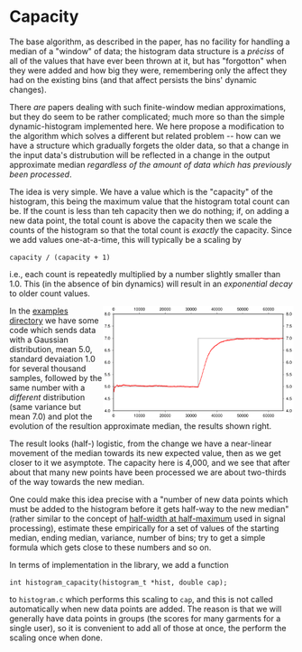 Capacity
========

The base algorithm, as described in the paper, has no facility
for handling a median of a "window" of data; the histogram data
structure is a _préciss_ of all of the values that have ever been
thrown at it, but has "forgotton" when they were added and how
big they were, remembering only the affect they had on the existing
bins (and that affect persists the bins' dynamic changes).

There _are_ papers dealing with such finite-window median
approximations, but they do seem to be rather complicated; much
more so than the simple dynamic-histogram implemented here. We
here propose a modification to the algorithm which solves a
different but related problem -- how can we have a structure which
gradually forgets the older data, so that a change in the input
data's distrubution will be reflected in a change in the output
approximate median _regardless of the amount of data which has
previously been processed_.

The idea is very simple.  We have a value which is the "capacity"
of the histogram, this being the maximum value that the histogram
total count can be.  If the count is less than teh capacity then
we do nothing; if, on adding a new data point, the total count is
above the capacity then we scale the counts of the histogram so
that the total count is _exactly_ the capacity.  Since we add
values one-at-a-time, this will typically be a scaling by

	capacity / (capacity + 1)

i.e., each count is repeatedly multiplied by a number slightly
smaller than 1.0.  This (in the absence of bin dynamics) will
result in an _exponential decay_ to older count values.

<img align="right" height="200" src="img/capacity.png">

In the [examples directory](../examples/series-capacity/) we have
some code which sends data with a Gaussian distribution, mean 5.0,
standard devaiation 1.0 for several thousand samples, followed by
the same number with a _different_ distribution (same variance but
mean 7.0) and plot the evolution of the resultion approximate
median, the results shown right.

The result looks (half-) logistic, from the change we have a
near-linear movement of the median towards its new expected
value, then as we get closer to it we asymptote.  The capacity
here is 4,000, and we see that after about that many new points
have been processed we are about two-thirds of the way towards
the new median.

One could make this idea precise with a "number of new data points
which must be added to the histogram before it gets half-way to
the new median" (rather similar to the concept of
[half-width at half-maximum](https://en.wikipedia.org/wiki/Full_width_at_half_maximum)
used in signal processing), estimate these empirically for a set of
values of the starting median, ending median, variance, number of
bins; try to get a simple formula which gets close to these numbers
and so on.

In terms of implementation in the library, we add a function
```
int histogram_capacity(histogram_t *hist, double cap);
```
to `histogram.c` which performs this scaling to `cap`, and this
is not called automatically when new data points are added.
The reason is that we will generally have data points in groups
(the scores for many garments for a single user), so it is
convenient to add all of those at once, the perform the scaling
once when done.
